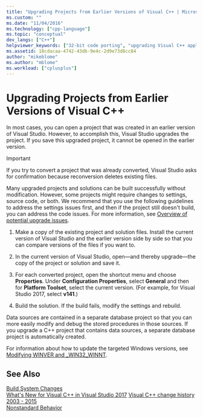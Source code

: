 ```yaml
---
title: "Upgrading Projects from Earlier Versions of Visual C++ | Microsoft Docs"
ms.custom: ""
ms.date: "11/04/2016"
ms.technology: ["cpp-language"]
ms.topic: "conceptual"
dev_langs: ["C++"]
helpviewer_keywords: ["32-bit code porting", "upgrading Visual C++ applications, 32-bit code"]
ms.assetid: 18cdacaa-4742-43db-9e4c-2d9e73d8cc84
author: "mikeblome"
ms.author: "mblome"
ms.workload: ["cplusplus"]
---
```

# Upgrading Projects from Earlier Versions of Visual C++
In most cases, you can open a project that was created in an earlier version of Visual Studio. However, to accomplish this, Visual Studio upgrades the project. If you save this upgraded project, it cannot be opened in the earlier version.  
  
> [!IMPORTANT]
> If you try to convert a project that was already converted, Visual Studio asks for confirmation because reconversion deletes existing files.  
  
Many upgraded projects and solutions can be built successfully without modification. However, some projects might require changes to settings, source code, or both. We recommend that you use the following guidelines to address the settings issues first, and then if the project still doesn't build, you can address the code issues. For more information, see [Overview of potential upgrade issues](../porting/overview-of-potential-upgrade-issues-visual-cpp.md).  
  
1. Make a copy of the existing project and solution files. Install the current version of Visual Studio and the earlier version side by side so that you can compare versions of the files if you want to.  
  
2. In the current version of Visual Studio, open—and thereby upgrade—the copy of the project or solution and save it.  
  
3. For each converted project, open the shortcut menu and choose **Properties**. Under **Configuration Properties**, select **General** and then for **Platform Toolset**, select the current version. (For example, for Visual Studio 2017, select **v141**.)  
  
4. Build the solution. If the build fails, modify the settings and rebuild.  
  
Data sources are contained in a separate database project so that you can more easily modify and debug the stored procedures in those sources. If you upgrade a C++ project that contains data sources, a separate database project is automatically created.  
  
For information about how to update the targeted Windows versions, see [Modifying WINVER and _WIN32_WINNT](../porting/modifying-winver-and-win32-winnt.md).  
  
## See Also  

[Build System Changes](../build/build-system-changes.md)  
[What's New for Visual C++ in Visual Studio 2017](../what-s-new-for-visual-cpp-in-visual-studio.md) 
[Visual C++ change history 2003 - 2015](../porting/visual-cpp-change-history-2003-2015.md)   
[Nonstandard Behavior](../cpp/nonstandard-behavior.md)